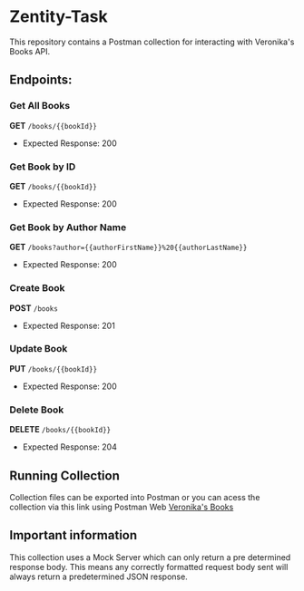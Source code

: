 # Zentity-Task

This repository contains a Postman collection for interacting with Veronika's Books API.

## Endpoints:

### Get All Books
**GET** `/books/{{bookId}}`
- Expected Response: 200

### Get Book by ID
**GET** `/books/{{bookId}}`
- Expected Response: 200

### Get Book by Author Name
**GET** `/books?author={{authorFirstName}}%20{{authorLastName}}`
- Expected Response: 200

### Create Book
**POST** `/books`
- Expected Response: 201

### Update Book
**PUT** `/books/{{bookId}}`
- Expected Response: 200

### Delete Book
**DELETE** `/books/{{bookId}}`
- Expected Response: 204  

## Running Collection
Collection files can be exported into Postman or you can acess the collection via this link using Postman Web
[Veronika's Books](https://bold-escape-565694.postman.co/workspace/test~c7c077cd-cf3a-435c-bc4d-8f93d51f7f71/collection/24180628-9ee57493-ff29-4000-abe8-a0dca3f16605?action=share&creator=24180628&active-environment=24180628-a573c736-218f-41c5-a60e-5d970c49bbae)

## Important information
This collection uses a Mock Server which can only return a pre determined response body. This means any correctly formatted request body sent will always return a predetermined JSON response. 

